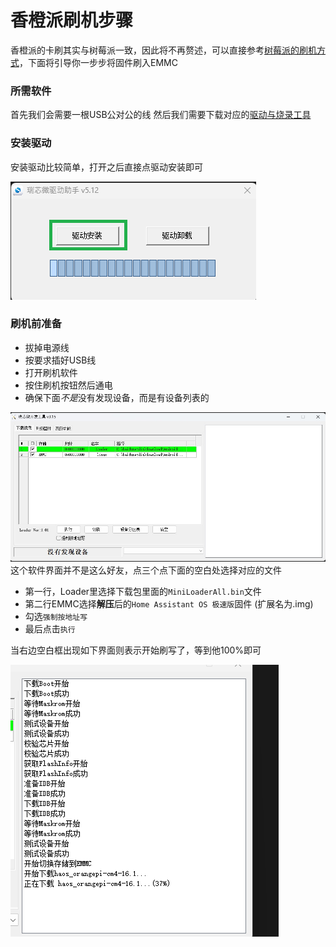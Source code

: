 # 香橙派刷机步骤
香橙派的卡刷其实与树莓派一致，因此将不再赘述，可以直接参考[树莓派的刷机方式](raspberrypi)，下面将引导你一步步将固件刷入EMMC
### 所需软件
首先我们会需要一根USB公对公的线
然后我们需要下载对应的[驱动与烧录工具](https://pan.baidu.com/s/1KM8Ka1H-qf9LJ1gUUw_FQA?pwd=9nje#list/path=%2Fsharelink1077680202-481671595650009%2F%E5%AE%98%E6%96%B9%E5%B7%A5%E5%85%B7%2FAndroid%E5%92%8CLinux%E9%95%9C%E5%83%8F%E7%83%A7%E5%BD%95%E5%B7%A5%E5%85%B7-RKDevTool%E5%92%8C%E9%A9%B1%E5%8A%A8%E7%A8%8B%E5%BA%8F&parentPath=%2Fsharelink1077680202-481671595650009)

### 安装驱动
安装驱动比较简单，打开之后直接点驱动安装即可

![](../images/orangepi/drivers.png)

### 刷机前准备
- 拔掉电源线
- 按要求插好USB线
- 打开刷机软件
- 按住刷机按钮然后通电
- 确保下面*不是*没有发现设备，而是有设备列表的

![](../images/orangepi/flash.jpg)
这个软件界面并不是这么好友，点三个点下面的空白处选择对应的文件
- 第一行，Loader里选择下载包里面的`MiniLoaderAll.bin`文件
- 第二行EMMC选择**解压**后的`Home Assistant OS 极速版`固件 (扩展名为.img)
- 勾选`强制按地址写`
- 最后点击`执行`

当右边空白框出现如下界面则表示开始刷写了，等到他100%即可

![](../images/orangepi/progress.png)